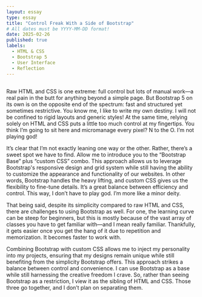```yaml
---
layout: essay
type: essay
title: "Control Freak With a Side of Bootstrap"
# All dates must be YYYY-MM-DD format!
date: 2025-02-26
published: true
labels:
  - HTML & CSS
  - Bootstrap 5
  - User Interface
  - Reflection
---
```

##

<p>
  Raw HTML and CSS is one extreme: full control but lots of manual work—a real pain in the butt for anything beyond a simple page. But Bootstrap 5 on its own is on the opposite end of the spectrum: fast and structured yet sometimes restrictive. You know me, I like to write my own destiny. I will not be confined to rigid layouts and generic styles! At the same time, relying solely on HTML and CSS puts a little too much control at my fingertips. You think I’m going to sit here and micromanage every pixel? N to the O. I’m not playing god!
  
  It’s clear that I’m not exactly leaning one way or the other. Rather, there’s a sweet spot we have to find. Allow me to introduce you to the “Bootstrap Base” plus “custom CSS” combo. This approach allows us to leverage Bootstrap's responsive design and grid system while still having the ability to customize the appearance and functionality of our websites. In other words, Bootstrap handles the heavy lifting, and custom CSS gives us the flexibility to fine-tune details. It’s a great balance between efficiency and control. This way, I don’t have to play god. I’m more like a minor deity.
  
  That being said, despite its simplicity compared to raw HTML and CSS, there are challenges to using Bootstrap as well. For one, the learning curve can be steep for beginners, but this is mostly because of the vast array of classes you have to get familiar with—and I mean really familiar. Thankfully, it gets easier once you get the hang of it due to repetition and memorization. It becomes faster to work with.
  
  Combining Bootstrap with custom CSS allows me to inject my personality into my projects, ensuring that my designs remain unique while still benefiting from the simplicity Bootstrap offers. This approach strikes a balance between control and convenience. I can use Bootstrap as a base while still harnessing the creative freedom I crave. So, rather than seeing Bootstrap as a restriction, I view it as the sibling of HTML and CSS. Those three go together, and I don’t plan on separating them.
</p>
